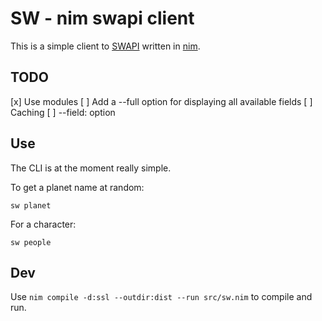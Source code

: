 # SW - nim swapi client

This is a simple client to [SWAPI](https://swapi.co/) written in [nim](https://nim-lang.org/).

## TODO

[x] Use modules
[ ] Add a --full option for displaying all available fields
[ ] Caching
[ ] --field:<fieldname> option

## Use

The CLI is at the moment really simple.

To get a planet name at random:

`sw planet`

For a character:

`sw people`

## Dev

Use `nim compile -d:ssl --outdir:dist --run src/sw.nim` to compile and run.